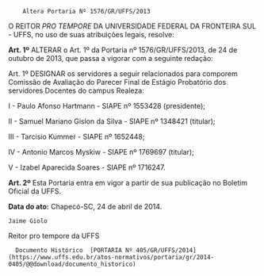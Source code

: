         Altera Portaria Nº 1576/GR/UFFS/2013  

O REITOR *PRO TEMPORE* DA UNIVERSIDADE FEDERAL DA FRONTEIRA SUL - UFFS, no uso de suas atribuições legais, resolve:

 **Art. 1º** ALTERAR o Art. 1º da Portaria nº 1576/GR/UFFS/2013, de 24 de outubro de 2013, que passa a vigorar com a seguinte redação:

 Art. 1º DESIGNAR os servidores a seguir relacionados para comporem Comissão de Avaliação do Parecer Final de Estágio Probatório dos servidores Docentes do campus Realeza:

 I - Paulo Afonso Hartmann - SIAPE nº 1553428 (presidente);

 II - Samuel Mariano Gislon da Silva - SIAPE nº 1348421 (titular);

 III - Tarcisio Kummer - SIAPE nº 1652448;

 IV - Antonio Marcos Myskiw - SIAPE nº 1769697 (titular);

 V - Izabel Aparecida Soares - SIAPE nº 1716247.

 **Art. 2º** Esta Portaria entra em vigor a partir de sua publicação no Boletim Oficial da UFFS.

  

   **Data do ato:** Chapecó-SC, 24 de abril de 2014.   
 

    Jaime Giolo   
 Reitor pro tempore da UFFS 

      Documento Histórico  [PORTARIA Nº 405/GR/UFFS/2014](https://www.uffs.edu.br/atos-normativos/portaria/gr/2014-0405/@@download/documento_historico)     
      